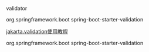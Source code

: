 
validator


<dependency> 
    <groupId>org.springframework.boot</groupId> 
    <artifactId>spring-boot-starter-validation</artifactId> 
</dependency>

[jakarta.validation使用教程](https://juejin.im/post/5d3fbeb46fb9a06b317b3c48)

<dependency> 
    <groupId>org.springframework.boot</groupId> 
    <artifactId>spring-boot-starter-validation</artifactId> 
</dependency>
